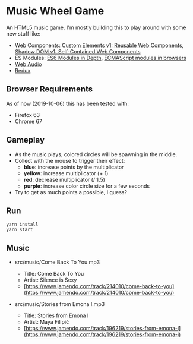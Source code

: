 # Music Wheel Game

An HTML5 music game. I'm mostly building this to play around with some new stuff like:

*   Web Components: [Custom Elements v1: Reusable Web Components](https://developers.google.com/web/fundamentals/getting-started/primers/customelements), [Shadow DOM v1: Self-Contained Web Components](https://developers.google.com/web/fundamentals/getting-started/primers/shadowdom)
*   ES Modules: [ES6 Modules in Depth](https://ponyfoo.com/articles/es6-modules-in-depth), [ECMAScript modules in browsers](https://jakearchibald.com/2017/es-modules-in-browsers/)
*   [Web Audio](https://developer.mozilla.org/en-US/docs/Web/API/Web_Audio_API)
*   [Redux](http://redux.js.org/)

## Browser Requirements

As of now (2019-10-06) this has been tested with:

*   Firefox 63
*   Chrome 67

## Gameplay

*   As the music plays, colored circles will be spawning in the middle.
*   Collect with the mouse to trigger their effect:
    * **blue**: increase points by the multiplicator
    * **yellow**: increase multiplicator (+ 1)
    * **red**: decrease multiplicator (/ 1.5)
    * **purple**: increase color circle size for a few seconds
*   Try to get as much points a possible, I guess?

## Run

```
yarn install
yarn start
```

## Music

*   src/music/Come Back To You.mp3

    *   Title: Come Back To You
    *   Artist: Silence is Sexy
    *   [https://www.jamendo.com/track/214010/come-back-to-you](https://www.jamendo.com/track/214010/come-back-to-you)

*   src/music/Stories from Emona I.mp3

    *   Title: Stories from Emona I
    *   Artist: Maya Filipič
    *   [https://www.jamendo.com/track/196219/stories-from-emona-i](https://www.jamendo.com/track/196219/stories-from-emona-i)
